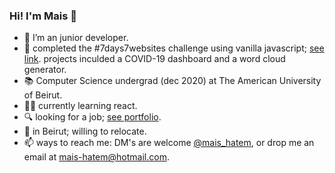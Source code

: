 ### Hi! I'm Mais 👋
- 🌱 I’m an junior developer.
- 🔭 completed the #7days7websites challenge using vanilla javascript; [see link](https://itsmais.github.io/7Days7Websites/). projects inculded a COVID-19 dashboard and a word cloud generator.
- 📚 Computer Science undergrad (dec 2020) at The American University of Beirut.
- :woman_technologist: currently learning react.
- 🔍 looking for a job; [see portfolio](https://itsmais.github.io/).
- 📍 in Beirut; willing to relocate.
- 📫 ways to reach me: DM's are welcome [@mais_hatem](https://twitter.com/mais_hatem), or drop me an email at mais-hatem@hotmail.com.

<!--
**itsmais/itsmais** is a ✨ _special_ ✨ repository because its `README.md` (this file) appears on your GitHub profile.

Here are some ideas to get you started:

- 🔭 I’m currently working on ...
- 🌱 I’m currently learning ...
- 👯 I’m looking to collaborate on ...
- 🤔 I’m looking for help with ...
- 💬 Ask me about ...
- 📫 How to reach me: ...
- 😄 Pronouns: ...
- ⚡ Fun fact: ...
-->
